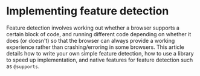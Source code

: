 # Implementing feature detection

Feature detection involves working out whether a browser supports a certain block of code, and running different code depending on whether it does (or doesn't) so that the browser can always provide a working experience rather than crashing/erroring in some browsers. This article details how to write your own simple feature detection, how to use a library to speed up implementation, and native features for feature detection such as `@supports`.